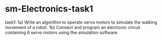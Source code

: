 # sm-Electronics-task1
task1: 1a) Write an algorithm to operate servo motors to simulate the walking movement of a robot. 1b) Connect and program an electronic circuit containing 6 servo motors using the simulation software.
